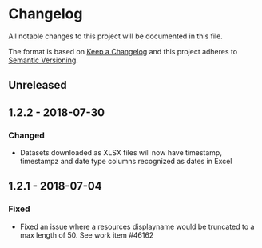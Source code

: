 # Changelog
All notable changes to this project will be documented in this file.

The format is based on [Keep a Changelog](http://keepachangelog.com/en/1.0.0/)
and this project adheres to [Semantic Versioning](http://semver.org/spec/v2.0.0.html).

## Unreleased
## 1.2.2 - 2018-07-30
### Changed
- Datasets downloaded as XLSX files will now have timestamp, timestampz and
date type columns recognized as dates in Excel
## 1.2.1 - 2018-07-04
### Fixed
- Fixed an issue where a resources displayname would be truncated to a max
length of 50. See work item #46162 
